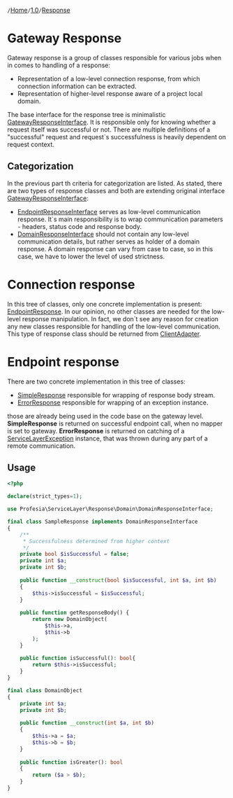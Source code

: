 `/`[Home](/service-layer)`/`[1.0](/service-layer/docs/1.0)`/`[Response](05-response.html)

# Gateway Response

Gateway response is a group of classes responsible for various jobs when in comes to handling of a response:

* Representation of a low-level connection response, from which connection information can be extracted.
* Representation of higher-level response aware of a project local domain.

The base interface for the response tree is
minimalistic [GatewayResponseInterface](https://github.com/profesia/service-layer/blob/v0.9.0/src/Response/GatewayResponseInterface.php).
It is responsible only for knowing whether a request itself was successful or not.
There are multiple definitions of a "successful" request and request`s successfulness is
heavily dependent on request context.

## Categorization

In the previous part th criteria for categorization are listed.
As stated, there are two types of response classes and both are extending original
interface [GatewayResponseInterface](https://github.com/profesia/service-layer/blob/v0.9.0/src/Response/GatewayResponseInterface.php):

* [EndpointResponseInterface](https://github.com/profesia/service-layer/blob/v0.9.0/src/Response/Connection/EndpointResponseInterface.php) serves as low-level
  communication response. It`s main responsibility is to wrap communication parameters - headers, status code and
  response body.
* [DomainResponseInterface](.https://github.com/profesia/service-layer/blob/v0.9.0/src/Response/Domain/DomainResponseInterface.php) should not contain
  any low-level communication details, but rather serves as holder of a domain response. A domain response can vary
  from case to case, so in this case, we have to lower the level of used strictness.

# Connection response

In this tree of classes, only one concrete implementation is
present: [EndpointResponse](https://github.com/profesia/service-layer/blob/v0.9.0/src/Response/Connection/EndpointResponse.php).
In our opinion, no other classes are needed for the low-level response manipulation. In fact, we don`t see
any reason for creation any new classes responsible for handling of the low-level communication. This type of response
class should be returned from [ClientAdapter](https://github.com/profesia/service-layer/blob/v0.9.0/src/Adapter/AdapterInterface.php).

# Endpoint response

There are two concrete implementation in this tree of classes:

* [SimpleResponse](https://github.com/profesia/service-layer/blob/v0.9.0/src/Response/Domain/SimpleResponse.php) responsible for wrapping of response body stream.
* [ErrorResponse](https://github.com/profesia/service-layer/blob/v0.9.0/src/Response/Domain/ErrorResponse.php) responsible for wrapping of an exception instance.

those are already being used in the code base on the gateway level. **SimpleResponse** is returned on successful
endpoint call, when no mapper is set to gateway. **ErrorResponse** is returned on catching of
a [ServiceLayerException](https://github.com/profesia/service-layer/blob/v0.9.0/src/Exception/ServiceLayerException.php) instance, that was thrown during
any part of a remote communication.

## Usage

```php
<?php 

declare(strict_types=1);

use Profesia\ServiceLayer\Response\Domain\DomainResponseInterface;

final class SampleResponse implements DomainResponseInterface
{
    /**
     * Successfulness determined from higher context
     */
    private bool $isSuccessful = false;
    private int $a;
    private int $b;
    
    public function __construct(bool $isSuccessful, int $a, int $b)
    {
        $this->isSuccessful = $isSuccessful;
    }
    
    public function getResponseBody() {
        return new DomainObject(
            $this->a,
            $this->b
        );    
    }
    
    public function isSuccessful(): bool{
        return $this->isSuccessful;
    }
}

final class DomainObject
{
    private int $a;
    private int $b;
    
    public function __construct(int $a, int $b)
    {
        $this->a = $a;
        $this->b = $b;
    }
    
    public function isGreater(): bool
    {
        return ($a > $b);
    }
}
```
